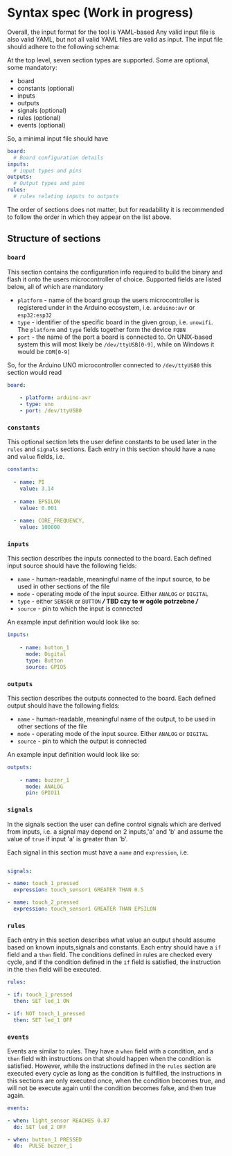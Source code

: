 # Syntax spec (Work in progress)

Overall, the input format for the tool is YAML-based
Any valid input file is also valid YAML, but not all valid YAML
files are valid as input. 
The input file should adhere to the following schema:

At the top level, seven section types are supported. Some are optional, some 
mandatory:
- board
- constants (optional)
- inputs
- outputs
- signals (optional)
- rules (optional)
- events (optional)

So, a minimal input file should have
```yaml
board:
  # Board configuration details
inputs:
  # input types and pins
outputs:
  # Output types and pins
rules:
  # rules relating inputs to outputs
```

The order of sections does not matter, but for readability 
it is recommended to follow the order in which they appear on the list
above.

## Structure of sections

### `board`
This section contains the configuration info required to build the binary and flash it onto the 
users microcontroller of choice. Supported fields are listed below, all of which are mandatory
- `platform` - name of the board group the users microcontroller is registered under in the Arduino ecosystem, i.e. `arduino:avr` or `esp32:esp32`
- `type` - identifier of the specific board in the given group, i.e. `unowifi`. The `platform` and `type` fields together form the device `FQBN`
- `port` - the name of the port a board is connected to. On UNIX-based system this will most likely be `/dev/ttyUSB[0-9]`, while on Windows it would be `COM[0-9]`

So, for the Arduino UNO microcontroller connected to `/dev/ttyUSB0` this section would read
```yaml
board:
  
    - platform: arduino-avr
    - type: uno
    - port: /dev/ttyUSB0
```

### `constants`
This optional section lets the user define constants to be used later in the `rules` and `signals` sections.
Each entry in this section should have a `name` and `value` fields, i.e.

```yaml
constants:
  
  - name: PI
    value: 3.14
    
  - name: EPSILON
    value: 0.001
  
  - name: CORE_FREQUENCY,
    value: 100000
```

### `inputs`
This section describes the inputs connected to the board. Each defined input source 
should have the following fields:
- `name` - human-readable, meaningful name of the input source, to be used in other sections of the file
- `mode` - operating mode of the input source. Either `ANALOG` or `DIGITAL`
- `type` - either `SENSOR` or `BUTTON` ***/* TBD czy to w ogóle potrzebne */***
- `source` - pin to which the input is connected

An example input definition would look like so:
```yaml
inputs:
  
    - name: button_1
      mode: Digital
      type: Button
      source: GPIO5
```


### `outputs`
This section describes the outputs connected to the board. Each defined output 
should have the following fields:
- `name` - human-readable, meaningful name of the output, to be used in other sections of the file
- `mode` - operating mode of the input source. Either `ANALOG` or `DIGITAL`
- `source` - pin to which the output is connected

An example input definition would look like so:
```yaml
outputs:
  
    - name: buzzer_1
      mode: ANALOG
      pin: GPIO11


```

### `signals`
In the signals section the user can define control signals
which are derived from inputs, i.e. a signal may depend on 2 inputs,'a' and 'b' and 
assume the value of `true` if input 'a' is greater than 'b'. 

Each signal in this section must have a `name` and `expression`, i.e.
```yaml

signals:

- name: touch_1_pressed
  expression: touch_sensor1 GREATER THAN 0.5

- name: touch_2_pressed
  expression: touch_sensor1 GREATER THAN EPSILON
```

### `rules`
Each entry in this section describes what value an output should assume based on
known inputs,signals and constants. Each entry should have a `if` field and a `then` field. The conditions defined in rules are checked every cycle, and if the condition defined in the `if` field is satisfied, the instruction in the `then` field will be executed.
```yaml
rules:

- if: touch_1_pressed
  then: SET led_1 ON

- if: NOT touch_1_pressed
  then: SET led_1 OFF

```
### `events`
Events are similar to rules. They have a `when` field with a condition, and a `then` field with instructions on that should happen when the condition is satisfied. However, while the instructions defined in the `rules` section are executed every cycle as long as the condition is fulfilled, the instructions in this sections are only executed once, when the condition becomes true, and will not be execute again until the condition becomes false, and then true again. 

```yaml
events:

- when: light_sensor REACHES 0.87
  do: SET led_2 OFF

- when: button_1 PRESSED
  do:  PULSE buzzer_1 

```


